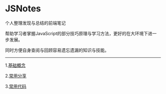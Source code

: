 # JSNotes

个人整理发现与总结的前端笔记

帮助学习者掌握JavaScript的部分技巧原理与学习方法，更好的在大环境下进一步发展。

同时方便自身查阅与回顾容易遗忘遗漏的知识与技能。

------

1.[基础概念](https://github.com/jsmask/JS-Notes/blob/master/docs/base.md)

2.[常用分享](https://github.com/jsmask/JS-Notes/blob/master/docs/share.md)

3.[常用代码](https://github.com/jsmask/JS-Notes/blob/master/docs/code.md)

